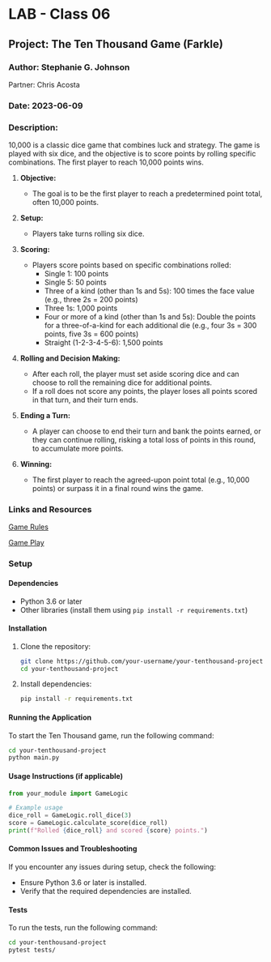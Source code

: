 # LAB - Class 06

## Project: The Ten Thousand Game (Farkle)

### Author: Stephanie G. Johnson

Partner: Chris Acosta

### Date: 2023-06-09

### Description:

10,000 is a classic dice game that combines luck and strategy. The game is played with six dice, and the objective is to score points by rolling specific combinations. The first player to reach 10,000 points wins.

1. **Objective:**
   - The goal is to be the first player to reach a predetermined point total, often 10,000 points.

2. **Setup:**
   - Players take turns rolling six dice.

3. **Scoring:**
   - Players score points based on specific combinations rolled:
     - Single 1: 100 points
     - Single 5: 50 points
     - Three of a kind (other than 1s and 5s): 100 times the face value (e.g., three 2s = 200 points)
     - Three 1s: 1,000 points
     - Four or more of a kind (other than 1s and 5s): Double the points for a three-of-a-kind for each additional die (e.g., four 3s = 300 points, five 3s = 600 points)
     - Straight (1-2-3-4-5-6): 1,500 points

4. **Rolling and Decision Making:**
   - After each roll, the player must set aside scoring dice and can choose to roll the remaining dice for additional points.
   - If a roll does not score any points, the player loses all points scored in that turn, and their turn ends.

5. **Ending a Turn:**
   - A player can choose to end their turn and bank the points earned, or they can continue rolling, risking a total loss of points in this round, to accumulate more points.

6. **Winning:**
   - The first player to reach the agreed-upon point total (e.g., 10,000 points) or surpass it in a final round wins the game.

### Links and Resources

[Game Rules](https://en.wikipedia.org/wiki/Dice_10000)

[Game Play](https://www.playonlinedicegames.com/farkle)

### Setup

#### Dependencies

- Python 3.6 or later
- Other libraries (install them using `pip install -r requirements.txt`)

#### Installation

1. Clone the repository:

   ```bash
   git clone https://github.com/your-username/your-tenthousand-project.git
   cd your-tenthousand-project
   ```

2. Install dependencies:

   ```bash
   pip install -r requirements.txt
   ```

#### Running the Application

To start the Ten Thousand game, run the following command:

   ```bash
   cd your-tenthousand-project
   python main.py
   ```

#### Usage Instructions (if applicable)

   ```python
   from your_module import GameLogic

   # Example usage
   dice_roll = GameLogic.roll_dice(3)
   score = GameLogic.calculate_score(dice_roll)
   print(f"Rolled {dice_roll} and scored {score} points.")
   ```

#### Common Issues and Troubleshooting

If you encounter any issues during setup, check the following:

- Ensure Python 3.6 or later is installed.
- Verify that the required dependencies are installed.


#### Tests

To run the tests, run the following command:

```bash
cd your-tenthousand-project
pytest tests/
```